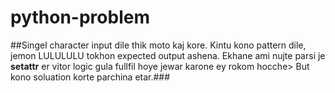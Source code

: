 # python-problem
##Singel character input dile thik moto kaj kore. Kintu kono pattern dile, jemon LULULULU tokhon expected output ashena. Ekhane ami nujte parsi je __setattr__ er vitor logic gula fullfil hoye jewar karone ey rokom hocche> But kono soluation korte parchina etar.###  
